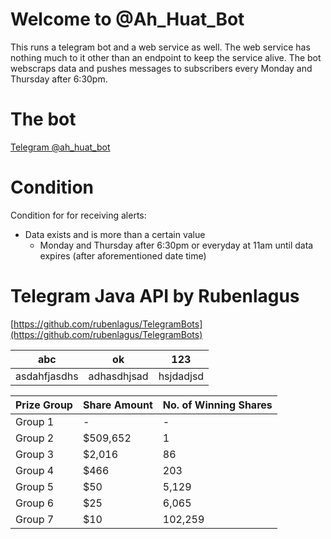 # Welcome to @Ah_Huat_Bot
This runs a telegram bot and a web service as well. The web service has nothing much to it other than an endpoint to keep the service alive. The bot webscraps data and pushes messages to subscribers every Monday and Thursday after 6:30pm.

# The bot
[Telegram @ah_huat_bot](https://t.me/ah_huat_bot)

# Condition
Condition for for receiving alerts:
- Data exists and is more than a certain value
    - Monday and Thursday after 6:30pm or everyday at 11am until data expires (after aforementioned date time)
    

# Telegram Java API by Rubenlagus
[https://github.com/rubenlagus/TelegramBots](https://github.com/rubenlagus/TelegramBots)

|abc|ok|123|
|---|---|---|
|asdahfjasdhs|adhasdhjsad|hsjdadjsd|

|Prize Group|Share Amount|No. of Winning Shares|
|---|---|---|
|Group 1|-|-|
|Group 2|$509,652|1|
|Group 3|$2,016|86|
|Group 4|$466|203|
|Group 5|$50|5,129|
|Group 6|$25|6,065|
|Group 7|$10|102,259|